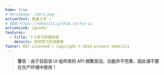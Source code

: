 ```yaml
---
home: true
# heroImage: /hero.png
actionText: 快速上手 →
# 前缀 https://hehe1111.github.io/fun-ui
actionLink: /guide/
features:
  - title: 个人学习实践作品
    details: 仅供学习交流使用
footer: MIT Licensed | Copyright © 2019-present hehe1111
---
```


> **警告：由于目前该 UI 组件库的 API 频繁变动，功能并不完善，因此请不要在生产环境中使用！**
